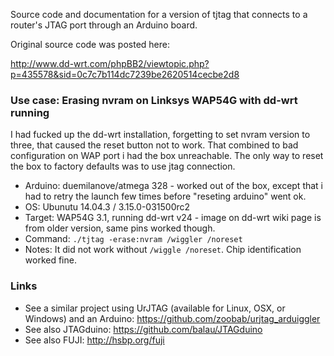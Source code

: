 Source code and documentation for a version of tjtag that connects to a router's JTAG port through an Arduino board.

Original source code was posted here:

http://www.dd-wrt.com/phpBB2/viewtopic.php?p=435578&sid=0c7c7b114dc7239be2620514cecbe2d8



### Use case: Erasing nvram on Linksys WAP54G with dd-wrt running

I had fucked up the dd-wrt installation, forgetting to set nvram version to three, that caused the reset button not to work. That combined to bad configuration on WAP port i had the box unreachable. The only way to reset the box to factory defaults was to use jtag connection.

* Arduino: duemilanove/atmega 328  - worked out of the box, except that i had to retry the launch few times before "reseting arduino" went ok.
* OS: Ubunutu 14.04.3 / 3.15.0-031500rc2
* Target: WAP54G 3.1, running dd-wrt v24 - image on dd-wrt wiki page is from older version, same pins worked though. 
* Command: ```./tjtag -erase:nvram /wiggler /noreset``` 
* Notes: It did not work without ``` /wiggle /noreset ```. Chip identification worked fine.

### Links

* See a similar project using UrJTAG (available for Linux, OSX, or Windows) and an Arduino: https://github.com/zoobab/urjtag_arduiggler
* See also JTAGduino: https://github.com/balau/JTAGduino
* See also FUJI: http://hsbp.org/fuji
